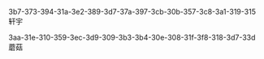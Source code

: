 3b7-373-394-31a-3e2-389-3d7-37a-397-3cb-30b-357-3c8-3a1-319-315  轩宇

3aa-31e-310-359-3ec-3d9-309-3b3-3b4-30e-308-31f-3f8-318-3d7-33d   蘑菇
